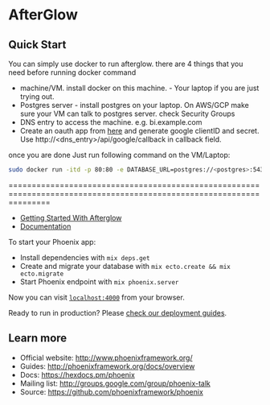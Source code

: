 # AfterGlow
## Quick Start
You can simply use docker to run afterglow. there are 4 things that you need before running docker command
* machine/VM. install docker on this machine. - Your laptop if you are just trying out.
* Postgres server - install postgres on your laptop. On AWS/GCP make sure your VM can talk to postgres server. check Security Groups
* DNS entry to access the machine.  e.g. bi.example.com 
* Create an oauth app from [here](https://console.developers.google.com/) and generate google clientID and secret. Use http://<dns_entry>/api/google/callback in callback field.

once you are done Just run following command on the VM/Laptop:
```bash
sudo docker run -itd -p 80:80 -e DATABASE_URL=postgres://<postgres>:5432/afterglow -e AG_APP_ROOT=http://<dns.entry>/ -e AG_GOOGLE_DOMAIN=<google domain to authorize> -e AG_GOOGLE_CLIENT_ID=<google oauth client ID> -e AG_GOOGLE_CLIENT_SECRET=<google client secret> -e AG_ADMIN_EMAIL=<initial_admin_email> adityau/afterglow:0.16.2-goauth-1
```


=====================================================================================================================
* [Getting Started With Afterglow](http://getafterglow.in/index.php/documentation/getting-started-with-afterglow/)
* [Documentation](http://getafterglow.in/index.php/documentation/)


To start your Phoenix app:

  * Install dependencies with `mix deps.get`
  * Create and migrate your database with `mix ecto.create && mix ecto.migrate`
  * Start Phoenix endpoint with `mix phoenix.server`

Now you can visit [`localhost:4000`](http://localhost:4000) from your browser.

Ready to run in production? Please [check our deployment guides](http://www.phoenixframework.org/docs/deployment).

## Learn more

  * Official website: http://www.phoenixframework.org/
  * Guides: http://phoenixframework.org/docs/overview
  * Docs: https://hexdocs.pm/phoenix
  * Mailing list: http://groups.google.com/group/phoenix-talk
  * Source: https://github.com/phoenixframework/phoenix
